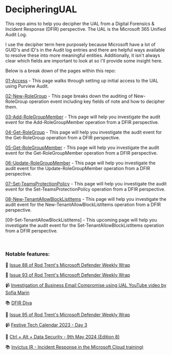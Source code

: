 # DecipheringUAL

This repo aims to help you decipher the UAL from a Digital Forensics & Incident Response (DFIR) perspective. The UAL is the Microsoft 365 Unified Audit Log.

I use the decipher term here purposely because Microsoft have a lot of GUID's and ID's in the Audit log entries and there are helpful ways available to resolve these into more meaningful entities. Additionally, it isn't always clear which fields are important to look at so I'll provide some insight here.

Below is a break down of the pages within this repo:

[01-Access](01-Access.md) - This page walks through setting up initial access to the UAL using Purview Audit.

[02-New-RoleGroup](02-New-RoleGroup.md) - This page breaks down the auditing of New-RoleGroup operation event including key fields of note and how to decipher them.

[03-Add-RoleGroupMember](03-Add-RoleGroupMember.md) - This page will help you investigate the audit event for the Add-RoleGroupMember operation from a DFIR perspective.

[04-Get-RoleGroup](04-Get-RoleGroup.md) - This page will help you investigate the audit event for the Get-RoleGroup operation from a DFIR perspective.

[05-Get-RoleGroupMember](05-Get-RoleGroupMember.md) - This page will help you investigate the audit event for the Get-RoleGroupMember operation from a DFIR perspective.

[06-Update-RoleGroupMember](06-Update-RoleGroupMember.md) - This page will help you investigate the audit event for the Update-RoleGroupMember operation from a DFIR perspective.

[07-Set-TeamsProtectionPolicy](07-Set-TeamsProtectionPolicy.md) - This page will help you investigate the audit event for the Set-TeamsProtectionPolicy operation from a DFIR perspective.

[08-New-TenantAllowBlockListItems](08-New-TenantAllowBlockListItems.md) - This page will help you investigate the audit event for the New-TenantAllowBlockListItems operation from a DFIR perspective.

[09-Set-TenantAllowBlockListItems] - This upcoming page will help you investigate the audit event for the Set-TenantAllowBlockListItems operation from a DFIR perspective.

<br>
<h3>Notable features:</h3>

📰 [Issue 88 of Rod Trent's Microsoft Defender Weekly Wrap](https://microsoftdefender.substack.com/i/135906120/defender-things)

📰 [Issue 93 of Rod Trent's Microsoft Defender Weekly Wrap](https://microsoftdefender.substack.com/i/137011076/things-that-are-related)

📹 [Investigation of Business Email Compromise using UAL YouTube video by Sofia Marin](https://youtu.be/5qA6J6HetNs)

📚 [DFIR Diva](https://training.dfirdiva.com/listing/decipheringual-microsoft-365-unified-audit-log-puravspoint)

📰 [Issue 95 of Rod Trent's Microsoft Defender Weekly Wrap](https://microsoftdefender.substack.com/i/137479106/defender-for-office-things)

📹 [Festive Tech Calendar 2023 - Day 3](https://youtu.be/osJ1L4wNgFc)

📰 [Ctrl + Alt + Data Security - 9th May 2024 (Edition 8)](https://www.linkedin.com/pulse/microsoft-data-security-updates-9th-may-2024-beau-faull-60tbc/)

📚 [Invictus IR - Incident Response in the Microsoft Cloud training)](https://www.linkedin.com/feed/update/urn:li:activity:7195497242126938114/)
